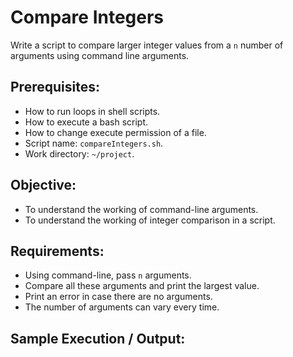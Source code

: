# Compare Integers

Write a script to compare larger integer values from a `n` number of arguments using command line arguments.

## Prerequisites:

- How to run loops in shell scripts.
- How to execute a bash script.
- How to change execute permission of a file.
- Script name: `compareIntegers.sh`.
- Work directory: `~/project`.

## Objective:

- To understand the working of command-line arguments.
- To understand the working of integer comparison in a script.

## Requirements:

- Using command-line, pass `n` arguments.
- Compare all these arguments and print the largest value.
- Print an error in case there are no arguments.
- The number of arguments can vary every time.

## Sample Execution / Output:
